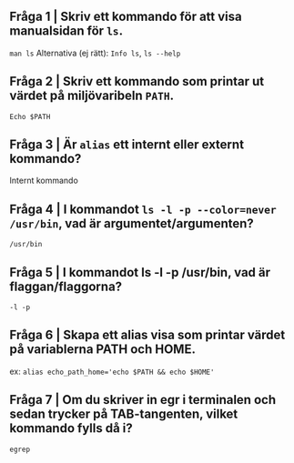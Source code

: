 ## Fråga 1 | Skriv ett kommando för att visa manualsidan för `ls`.
`man ls`
Alternativa (ej rätt): `Info ls`, `ls --help`

## Fråga 2 | Skriv ett kommando som printar ut värdet på miljövaribeln `PATH`.
`Echo $PATH`

## Fråga 3 | Är `alias` ett internt eller externt kommando?
Internt kommando

## Fråga 4 | I kommandot `ls -l -p --color=never /usr/bin`, vad är argumentet/argumenten? 
`/usr/bin`

## Fråga 5 | I kommandot ls -l -p /usr/bin, vad är flaggan/flaggorna?
`-l -p`

## Fråga 6 | Skapa ett alias visa som printar värdet på variablerna PATH och HOME.
ex: `alias echo_path_home='echo $PATH && echo $HOME'`

## Fråga 7 | Om du skriver in egr i terminalen och sedan trycker på TAB-tangenten, vilket kommando fylls då i?
`egrep`
